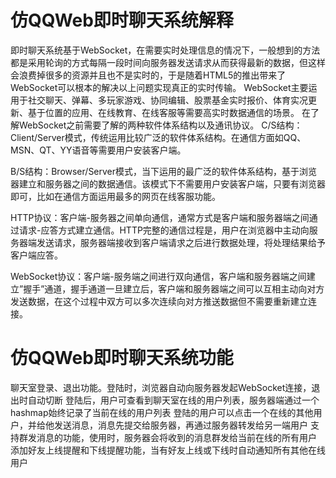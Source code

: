# 仿QQWeb即时聊天系统解释
即时聊天系统基于WebSocket，在需要实时处理信息的情况下，一般想到的方法都是采用轮询的方式每隔一段时间向服务器发送请求从而获得最新的数据，但这样会浪费掉很多的资源并且也不是实时的，于是随着HTML5的推出带来了WebSocket可以根本的解决以上问题实现真正的实时传输。
WebSocket主要运用于社交聊天、弹幕、多玩家游戏、协同编辑、股票基金实时报价、体育实况更新、基于位置的应用、在线教育、在线客服等需要高实时数据通信的场景。
在了解WebSocket之前需要了解的两种软件体系结构以及通讯协议。
C/S结构：Client/Server模式，传统运用比较广泛的软件体系结构。在通信方面如QQ、MSN、QT、YY语音等需要用户安装客户端。
 
B/S结构：Browser/Server模式，当下运用的最广泛的软件体系结构，基于浏览器建立和服务器之间的数据通信。该模式下不需要用户安装客户端，只要有浏览器即可，比如在通信方面运用最多的网页在线客服功能。
 
HTTP协议：客户端-服务器之间单向通信，通常方式是客户端和服务器端之间通过请求-应答方式建立通信。HTTP完整的通信过程是，用户在浏览器中主动向服务器端发送请求，服务器端接收到客户端请求之后进行数据处理，将处理结果给予客户端应答。
 
WebSocket协议：客户端-服务端之间进行双向通信，客户端和服务器端之间建立”握手”通道，握手通道一旦建立后，客户端和服务器端之间可以互相主动向对方发送数据，在这个过程中双方可以多次连续向对方推送数据但不需要重新建立连接。
 
# 仿QQWeb即时聊天系统功能

聊天室登录、退出功能。登陆时，浏览器自动向服务器发起WebSocket连接，退出时自动切断
登陆后，用户可查看到聊天室在线的用户列表，服务器端通过一个hashmap始终记录了当前在线的用户列表
登陆的用户可以点击一个在线的其他用户，并给他发送消息，消息先提交给服务器，再通过服务器转发给另一端用户
支持群发消息的功能，使用时，服务器会将收到的消息群发给当前在线的所有用户
添加好友上线提醒和下线提醒功能，当有好友上线或下线时自动通知所有其他在线用户
